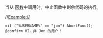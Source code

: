 当从 [函数](/Manual/evaluator/applicable_contexts/functions/commands.zh.md)中调用时，中止函数中剩余代码的执行。

//<Example://>

    =if ("%USERNAME%" == "jon") AbortFunc();
    @confirm HI，非 Jon 的用户！